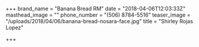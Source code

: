 +++
brand_name = "Banana Bread RM"
date = "2018-04-06T12:03:33Z"
masthead_image = ""
phone_number = "(506) 8784-5516"
teaser_image = "/uploads/2018/04/06/banana-bread-nosara-face.jpg"
title = "Shirley Rojas Lopez"

+++
